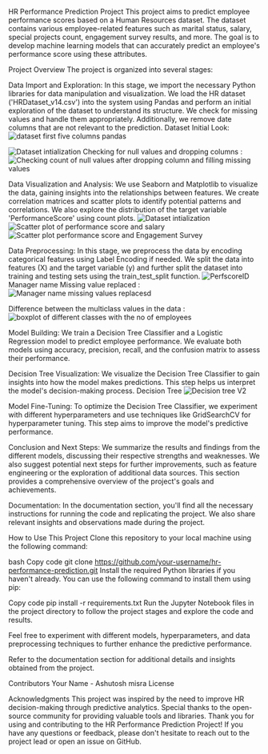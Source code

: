 HR Performance Prediction Project
This project aims to predict employee performance scores based on a Human Resources dataset. The dataset contains various employee-related features such as marital status, salary, special projects count, engagement survey results, and more. The goal is to develop machine learning models that can accurately predict an employee's performance score using these attributes.

Project Overview
The project is organized into several stages:

Data Import and Exploration: In this stage, we import the necessary Python libraries for data manipulation and visualization. We load the HR dataset ('HRDataset_v14.csv') into the system using Pandas and perform an initial exploration of the dataset to understand its structure. We check for missing values and handle them appropriately. Additionally, we remove date columns that are not relevant to the prediction.
Dataset Initial Look:
![dataset first five columns pandas ](https://github.com/Ashu2602/HR-dataset-Empoloyee-performance-prediction-using-Decision-Tree-and-Logistic-regression-/assets/72691272/f1769921-5969-4dd4-94e6-118aee532dbf)

![Dataset intialization](https://github.com/Ashu2602/HR-dataset-Empoloyee-performance-prediction-using-Decision-Tree-and-Logistic-regression-/assets/72691272/654b46d0-b69c-4c6d-9c89-280b6d109aa0)
Checking for null values  and dropping columns :
![Checking count of null values after dropping column and filling missing values ](https://github.com/Ashu2602/HR-dataset-Empoloyee-performance-prediction-using-Decision-Tree-and-Logistic-regression-/assets/72691272/d627f432-2568-4d33-87e4-b8e155354fd5)


Data Visualization and Analysis: We use Seaborn and Matplotlib to visualize the data, gaining insights into the relationships between features. We create correlation matrices and scatter plots to identify potential patterns and correlations. We also explore the distribution of the target variable 'PerformanceScore' using count plots.
![Dataset intialization](https://github.com/Ashu2602/HR-dataset-Empoloyee-performance-prediction-using-Decision-Tree-and-Logistic-regression-/assets/72691272/e4b05afe-87a4-476c-ab1e-301d4c5d17d3)
![Scatter plot of performance score and salary ](https://github.com/Ashu2602/HR-dataset-Empoloyee-performance-prediction-using-Decision-Tree-and-Logistic-regression-/assets/72691272/5fa53cf5-abfc-452e-a6a4-36c6786cbd5f)
![Scatter plot performance score and Engagement Survey ](https://github.com/Ashu2602/HR-dataset-Empoloyee-performance-prediction-using-Decision-Tree-and-Logistic-regression-/assets/72691272/fcf1ccca-6570-4460-96ff-d50e5ba37c2f)




Data Preprocessing: In this stage, we preprocess the data by encoding categorical features using Label Encoding if needed. We split the data into features (X) and the target variable (y) and further split the dataset into training and testing sets using the train_test_split function.
![PerfscoreID](https://github.com/Ashu2602/HR-dataset-Empoloyee-performance-prediction-using-Decision-Tree-and-Logistic-regression-/assets/72691272/93341316-8815-4252-8156-9c5329c96b34)
Manager name Missing value replaced :
![Manager name missing values replacesd](https://github.com/Ashu2602/HR-dataset-Empoloyee-performance-prediction-using-Decision-Tree-and-Logistic-regression-/assets/72691272/f6b95b3d-7a90-44e4-9928-33e03dba245f)

Difference between the multiclass values in the data :
![boxplot of different classes with the no of employees](https://github.com/Ashu2602/HR-dataset-Empoloyee-performance-prediction-using-Decision-Tree-and-Logistic-regression-/assets/72691272/1c968d40-1b65-4998-bf57-5dbcee887fd9)


Model Building: We train a Decision Tree Classifier and a Logistic Regression model to predict employee performance. We evaluate both models using accuracy, precision, recall, and the confusion matrix to assess their performance.

Decision Tree Visualization: We visualize the Decision Tree Classifier to gain insights into how the model makes predictions. This step helps us interpret the model's decision-making process.
Decision Tree 
![Decision tree V2](https://github.com/Ashu2602/HR-dataset-Empoloyee-performance-prediction-using-Decision-Tree-and-Logistic-regression-/assets/72691272/fdb75de4-bc34-4941-b1d5-0e76e5ad9590)

Model Fine-Tuning: To optimize the Decision Tree Classifier, we experiment with different hyperparameters and use techniques like GridSearchCV for hyperparameter tuning. This step aims to improve the model's predictive performance.


Conclusion and Next Steps: We summarize the results and findings from the different models, discussing their respective strengths and weaknesses. We also suggest potential next steps for further improvements, such as feature engineering or the exploration of additional data sources. This section provides a comprehensive overview of the project's goals and achievements.

Documentation: In the documentation section, you'll find all the necessary instructions for running the code and replicating the project. We also share relevant insights and observations made during the project.

How to Use This Project
Clone this repository to your local machine using the following command:

bash
Copy code
git clone https://github.com/your-username/hr-performance-prediction.git
Install the required Python libraries if you haven't already. You can use the following command to install them using pip:

Copy code
pip install -r requirements.txt
Run the Jupyter Notebook files in the project directory to follow the project stages and explore the code and results.

Feel free to experiment with different models, hyperparameters, and data preprocessing techniques to further enhance the predictive performance.

Refer to the documentation section for additional details and insights obtained from the project.

Contributors
Your Name - Ashutosh misra
License

Acknowledgments
This project was inspired by the need to improve HR decision-making through predictive analytics.
Special thanks to the open-source community for providing valuable tools and libraries.
Thank you for using and contributing to the HR Performance Prediction Project! If you have any questions or feedback, please don't hesitate to reach out to the project lead or open an issue on GitHub.



